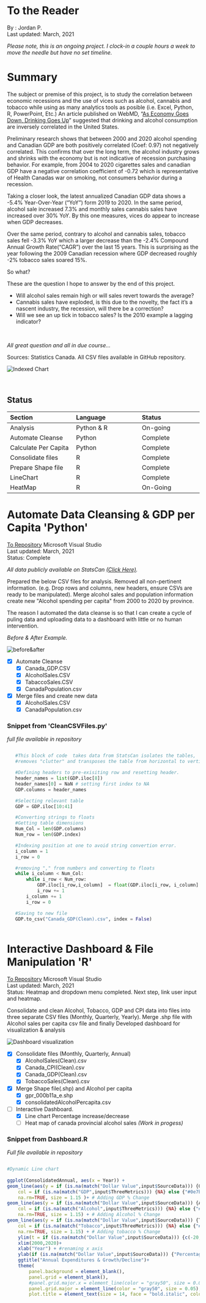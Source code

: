 # To the Reader 
By : Jordan P. <br />
Last updated: March, 2021 <br />

*Please note, this is an ongoing project. I  clock-in a couple hours a week to move the needle but have no set timeline.*<br />

# Summary 
The subject or premise of this project, is to study the correlation between economic recessions and the use of vices such as alcohol, cannabis and tobacco while using as many analytics tools as posible (i.e. Excel, Python, R, PowerPoint, Etc.) An article published on WebMD, “[As Economy Goes Down, Drinking Goes Up]( https://www.webmd.com/mental-health/addiction/news/20111013/as-economy-goes-down-drinking-goes-up)” suggested that drinking and alcohol consumption are inversely correlated in the United States. <br />

Preliminary research shows that between 2000 and 2020 alcohol spending and Canadian GDP are both positively correlated (Coef: 0.97) not negatively correlated. This confirms that over the long term, the alcohol industry grows and shrinks with the economy but is not indicative of recession purchasing behavior. For example, from 2004 to 2020 cigarettes sales and canadian GDP  have a negative correlation coefficient of -0.72 which is representative of Health Canadas war on smoking, not consumers behavior during a recession.<br />

Taking a closer look, the latest annualized Canadian GDP data shows a -5.4% Year-Over-Year (“YoY”) form 2019 to 2020. In the same period, alcohol sale increased 7.3% and monthly sales cannabis sales have increased over 30% YoY. By this one measures, vices do appear to increase when GDP decreases. <br />

Over the same period, contrary to alcohol and cannabis sales, tobacco sales fell -3.3% YoY which a larger decrease than the -2.4% Compound Annual Growth Rate(“CAGR”) over the last 15 years. This is surprising as the year following the 2009 Canadian recession where GDP decreased roughly -2% tobacco sales soared 15%. <br />

So what? <br />

These are the question I hope to answer by the end of this project.<br />
* Will alcohol sales remain high or will sales revert towards the average?
*	Cannabis sales have exploded, is this due to the novelty, the fact it’s a nascent industry, the recession, will there be a correction?
*	Will we see an up tick in tobacco sales? Is the 2010 example a lagging indicator? 
<br />

*All great question and all in due course...*
<br />

Sources: Statistics Canada. All CSV files available in GitHub repository.

![Indexed Chart](https://raw.githubusercontent.com/jporonovich/VicesAndEconomics/main/Pictures/LineChart_index.png?token=AFSI26HPZBA63GCGUSZ2UBTAKFMOE)

<br />

## Status


|**Section**<img width=200/>|**Language**<img width=200/>|**Status**<img width=200/>|
|:-|:-|:-|
|Analysis|Python & R |On-going|
|Automate Cleanse|Python|Complete|
|Calculate Per Capita|Python|Complete|
|Consolidate files|R|Complete|
|Prepare Shape file|R|Complete|
|LineChart|R|Complete|
|HeatMap|R|On-Going|


# Automate Data Cleansing & GDP per Capita **'Python'**
[To Repository](https://github.com/jporonovich/Pyhton_AutomateDataCleanse)
Microsoft Visual Studio <br />
Last updated: March, 2021 <br />
Status: Complete

*All data publicly available on StatsCan [(Click Here)](https://www150.statcan.gc.ca/n1//en/type/data?MM=1#tables).*

Prepared the below CSV files for analysis. Removed all non-pertinent information. (e.g. Drop rows and columns, new headers, ensure CSVs are ready to be manipulated). Merge alcohol sales and population information create new "Alcohol spending per capita" from 2000 to 2020 by province.


The reason I automated the data cleanse is so that I can create a cycle of puling data and uploading data to a dashboard with little or no human intervention.  

*Before & After Example.*

![before&after](https://raw.githubusercontent.com/jporonovich/Pyhton-Wrangling_DataCleanseAuto/main/Before%20%26%20After.PNG)

* [x] Automate Cleanse 
  * [x] Canada_GDP.CSV 
  * [x] AlcoholSales.CSV
  * [x] TabaccoSales.CSV
  * [x] CanadaPopulation.csv
* [x] Merge files and create new data 
  * [x] AlcoholSales.CSV
  * [x] CanadaPopulation.csv

### Snippet from 'CleanCSVFiles.py'
*full file available in repository*

 ```python 

    #This block of code  takes data from StatsCan isolates the tables, 
    #removes "clutter" and transposes the table from horizontal to vertical

    #Defining headers to pre-exisiting row and resetting header.   
    header_names = list(GDP.iloc[8])
    header_names[0] = NaN # setting first index to NA
    GDP.columns = header_names

    #Selecting relevant table
    GDP = GDP.iloc[10:41]

    #Converting strings to floats
    #Getting table dimensions
    Num_Col = len(GDP.columns)
    Num_row = len(GDP.index)

    #Indexing position at one to avoid string convertion error. 
    i_column = 1
    i_row = 0

    #removing "," from numbers and converting to floats
    while i_column < Num_Col:
        while i_row < Num_row:
            GDP.iloc[i_row,i_column]  = float(GDP.iloc[i_row, i_column].replace(",",""))
            i_row += 1
        i_column += 1
        i_row = 0

    #Saving to new file
    GDP.to_csv("Canada_GDP(Clean).csv", index = False)
   
 ```

# Interactive Dashboard & File Manipulation **'R'**
[To Repository](https://github.com/jporonovich/R.Shiny_InteractiveDashboard)
Microsoft Visual Studio <br />
Last updated: March, 2021 <br />
Status: Heatmap and dropdown menu completed. Next step, link user input and heatmap.


Consolidate and clean Alcohol, Tobacco, GDP and CPI data into files into three separate CSV files (Monthly, Quarterly, Yearly). Merge .shp file with Alcohol sales per capita csv file and finally Developed dashboard for visualization & analysis


![Dashboard visualization](https://raw.githubusercontent.com/jporonovich/R_-_DataWrangling_Dashboard-Shiny/main/Dashboard(Work-In%20Progress).PNG)


* [x] Consolidate files (Monthly, Quarterly, Annual) 
  * [x] AlcoholSales(Clean).csv
  * [x] Canada_CPI(Clean).csv
  * [x] Canada_GDP(Clean).csv
  * [x] TobaccoSales(Clean).csv

* [x] Merge Shape file(.shp) and Alcohol per capita  
  * [x] gpr_000b11a_e.shp
  * [x] consolidatedAlcoholPercapita.csv

* [ ] Interactive Dashboard.
  * [x] Line chart Percentage increase/decrease
  * [ ] Heat map of canada provincial alcohol sales _(Work in progess)_ 

### Snippet from Dashboard.R
*Full file available in repository*
 
``` r

#Dynamic Line chart
           
ggplot(ConsolidatedAnnual, aes(x = Year)) +
geom_line(aes(y = if (is.na(match("Dollar Value",input$SourceData))) {GDP.Prct.Chg} else {GDP}), 
    col = if (is.na(match("GDP",input$ThreeMetrics))) {NA} else {"#0e7bcf"}, 
    na.rm=TRUE, size = 1.15 )+ # Adding GDP % Change
geom_line(aes(y = if (is.na(match("Dollar Value",input$SourceData))) {Alcohol.Prct.Chg} else {Alcohol.Sales.CAD}),
    col = if (is.na(match("Alcohol",input$ThreeMetrics))) {NA} else {"#de9307"},
    na.rm=TRUE, size = 1.15) + # Adding Alcohol % Change
geom_line(aes(y = if (is.na(match("Dollar Value",input$SourceData))) {Tobacco.Prct.Chg} else {Tobacco.Sale.CAD}),
    col = if (is.na(match("Tobacco",input$ThreeMetrics))) {NA} else {"#08a65c"},
    na.rm=TRUE, size = 1.15) + # Adding tobacco % Change
    ylim(t = if (is.na(match("Dollar Value",input$SourceData))) {c(-20,20)} else {c(0,25000000)}) + #setting y range
    xlim(2000,2020)+
    xlab("Year") + #renaming x axis
    ylab(if (is.na(match("Dollar Value",input$SourceData))) {"Percentage Change(%)"} else {"Dollar Value CAD"})+ #renaming y axis
    ggtitle("Annual Expenditures & Growth/Decline")+
    theme(
        panel.background = element_blank(),
        panel.grid = element_blank(),
        #panel.grid.major.x = element_line(color = "gray50", size = 0.05),
        panel.grid.major = element_line(color = "gray50", size = 0.05),
        plot.title = element_text(size = 14, face = "bold.italic", color = "#0c73c2")

```

